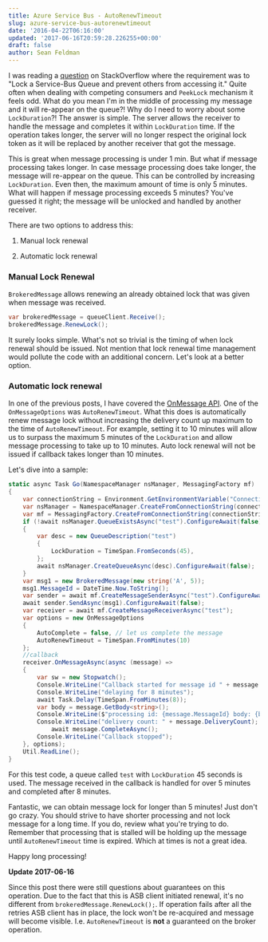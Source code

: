 ```yaml
---
title: Azure Service Bus - AutoRenewTimeout
slug: azure-service-bus-autorenewtimeout
date: '2016-04-22T06:16:00'
updated: '2017-06-16T20:59:28.226255+00:00'
draft: false
author: Sean Feldman
---
```

I was reading a [question][1] on StackOverflow where the requirement was to "Lock a Service-Bus Queue and prevent others from accessing it." Quite often when dealing with competing consumers and `PeekLock` mechanism it feels odd. What do you mean I'm in the middle of processing my message and it will re-appear on the queue?! Why do I need to worry about some `LockDuration`?! The answer is simple. The server allows the receiver to handle the message and completes it within `LockDuration` time. If the operation takes longer, the server will no longer respect the original lock token as it will be replaced by another receiver that got the message. 

This is great when message processing is under 1 min. But what if message processing takes longer. In case message processing does take longer, the message will re-appear on the queue. This can be controlled by increasing `LockDuration`. Even then, the maximum amount of time is only 5 minutes. What will happen if message processing exceeds 5 minutes? You've guessed it right; the message will be unlocked and handled by another receiver.

There are two options to address this:

 1. Manual lock renewal
 2. Automatic lock renewal

### Manual Lock Renewal

`BrokeredMessage` allows renewing an already obtained lock that was given when message was received.

```csharp
var brokeredMessage = queueClient.Receive();
brokeredMessage.RenewLock();
```
It surely looks simple. What's not so trivial is the timing of when lock renewal should be issued. Not mention that lock renewal time management would pollute the code with an additional concern. Let's look at a better option.

### Automatic lock renewal

In one of the previous posts, I have covered the [OnMessage API][2]. One of the `OnMessageOptions` was `AutoRenewTimeout`. What this does is automatically renew message lock without increasing the delivery count up maximum to the time of `AutoRenewTimeout`. For example, setting it to 10 minutes will allow us to surpass the maximum 5 minutes of the `LockDuration` and allow message processing to take up to 10 minutes. Auto lock renewal will not be issued if callback takes longer than 10 minutes. 

Let's dive into a sample:
   
```csharp
static async Task Go(NamespaceManager nsManager, MessagingFactory mf)
{
    var connectionString = Environment.GetEnvironmentVariable("ConnectionString");
    var nsManager = NamespaceManager.CreateFromConnectionString(connectionString);
    var mf = MessagingFactory.CreateFromConnectionString(connectionString);
    if (!await nsManager.QueueExistsAsync("test").ConfigureAwait(false))
    {
        var desc = new QueueDescription("test")
        {
            LockDuration = TimeSpan.FromSeconds(45),
        };
        await nsManager.CreateQueueAsync(desc).ConfigureAwait(false);
    }
    var msg1 = new BrokeredMessage(new string('A', 5));
    msg1.MessageId = DateTime.Now.ToString();
    var sender = await mf.CreateMessageSenderAsync("test").ConfigureAwait(false);
    await sender.SendAsync(msg1).ConfigureAwait(false);
    var receiver = await mf.CreateMessageReceiverAsync("test");
    var options = new OnMessageOptions
    {
        AutoComplete = false, // let us complete the message
        AutoRenewTimeout = TimeSpan.FromMinutes(10)
    };
    //callback
    receiver.OnMessageAsync(async (message) =>
    {
        var sw = new Stopwatch();
        Console.WriteLine("Callback started for message id " + message.MessageId);
        Console.WriteLine("delaying for 8 minutes");
        await Task.Delay(TimeSpan.FromMinutes(8));
        var body = message.GetBody<string>();
        Console.WriteLine($"processing id: {message.MessageId} body: {body}");
        Console.WriteLine("delivery count: " + message.DeliveryCount);
            await message.CompleteAsync();
        Console.WriteLine("Callback stopped");
    }, options);
    Util.ReadLine();
}
```
For this test code, a queue called `test` with `LockDuration` 45 seconds is used. The message received in the callback is handled for over 5 minutes and completed after 8 minutes.

Fantastic, we can obtain message lock for longer than 5 minutes! Just don't go crazy. You should strive to have shorter processing and not lock message for a long time. If you do, review what you're trying to do. Remember that processing that is stalled will be holding up the message until `AutoRenewTimeout` time is expired. Which at times is not a great idea.

Happy long processing!


**Update 2017-06-16**

Since this post there were still questions about guarantees on this operation. Due to the fact that this is ASB client initiated renewal, it's no different from `brokeredMessage.RenewLock();`. If operation fails after all the retries ASB client has in place, the lock won't be re-acquired and message will become visible. I.e. `AutoRenewTimeout` is **not** a guaranteed on the broker operation.


[1]: http://stackoverflow.com/questions/36705199/lock-a-service-bus-queue-and-prevent-others-from-accessing-it/36731132
[2]: http://bit.ly/onmessageapi
